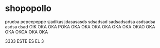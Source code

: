 # shopopollo
prueba
pepeepeppe sjadikasijdasasasds sdsadsad
sadsadsadsa
asdsadsa
asdsa
dsad
OIK
OKA OKA POKA OKA OKA OKA OKA 
OKA OKA OKAO 
OKA OKA OKOA 
OKA OKA 

3333 ESTE ES EL 3
